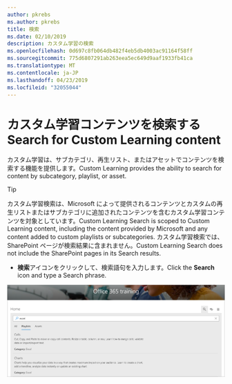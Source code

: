 ```yaml
---
author: pkrebs
ms.author: pkrebs
title: 検索
ms.date: 02/10/2019
description: カスタム学習の検索
ms.openlocfilehash: 0d697c8fb064db482f4eb5db4003ac91164f58ff
ms.sourcegitcommit: 775d6807291ab263eea5ec649d9aaf1933fb41ca
ms.translationtype: MT
ms.contentlocale: ja-JP
ms.lasthandoff: 04/23/2019
ms.locfileid: "32055044"
---
```

# <a name="search-for-custom-learning-content"></a><span data-ttu-id="6e36c-103">カスタム学習コンテンツを検索する</span><span class="sxs-lookup"><span data-stu-id="6e36c-103">Search for Custom Learning content</span></span>

<span data-ttu-id="6e36c-104">カスタム学習は、サブカテゴリ、再生リスト、またはアセットでコンテンツを検索する機能を提供します。</span><span class="sxs-lookup"><span data-stu-id="6e36c-104">Custom Learning provides the ability to search for content by subcategory, playlist, or asset.</span></span> 

> [!TIP]
> <span data-ttu-id="6e36c-105">カスタム学習検索は、Microsoft によって提供されるコンテンツとカスタムの再生リストまたはサブカテゴリに追加されたコンテンツを含むカスタム学習コンテンツを対象としています。</span><span class="sxs-lookup"><span data-stu-id="6e36c-105">Custom Learning Search is scoped to Custom Learning content, including the content provided by Microsoft  and any content added to custom playlists or subcategories.</span></span> <span data-ttu-id="6e36c-106">カスタム学習検索では、SharePoint ページが検索結果に含まれません。</span><span class="sxs-lookup"><span data-stu-id="6e36c-106">Custom Learning Search does not include the SharePoint pages in its Search results.</span></span>     

- <span data-ttu-id="6e36c-107">**検索**アイコンをクリックして、検索語句を入力します。</span><span class="sxs-lookup"><span data-stu-id="6e36c-107">Click the **Search** icon and type a Search phrase.</span></span> 

![cg-search](media/cg-search.png)


